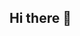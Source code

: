 ## Hi there 👋

<!--
**hoangson26021999/hoangson26021999** is a ✨ _special_ ✨ repository because its `README.md` (this file) appears on your GitHub profile.
[![GitHub Streak](https://streak-stats.demolab.com?user=DenverCoder1)](https://git.io/streak-stats)
Here are some ideas to get you started:

- 🔭 I’m currently working on ...
- 🌱 I’m currently learning ...
- 👯 I’m looking to collaborate on ...
- 🤔 I’m looking for help with ...
- 💬 Ask me about ...
- 📫 How to reach me: ...
- 😄 Pronouns: ...
- ⚡ Fun fact: ...
-->

